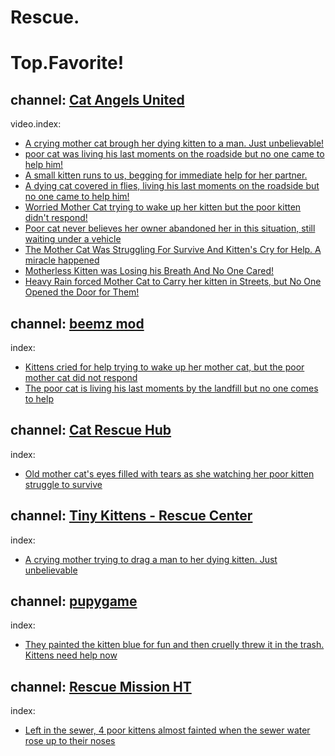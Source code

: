 # Rescue.

# Top.Favorite!
## channel: [Cat Angels United](https://www.youtube.com/@CatAngelsUnited)

video.index:
- [A crying mother cat brough her dying kitten to a man. Just unbelievable!](https://youtu.be/M5CTlPFTpPI)
- [poor cat was living his last moments on the roadside but no one came to help him!](https://youtu.be/LJZQnjk6uao)
- [A small kitten runs to us, begging for immediate help for her partner.](https://youtu.be/lZiRKLZZLJs)
- [A dying cat covered in flies, living his last moments on the roadside but no one came to help him!](https://youtu.be/mSe3izIani4)
- [Worried Mother Cat trying to wake up her kitten but the poor kitten didn't respond!](https://youtu.be/ZAykjXU4L-w)
- [Poor cat never believes her owner abandoned her in this situation, still waiting under a vehicle](https://youtu.be/1yAS9rWq3yU)
- [The Mother Cat Was Struggling For Survive And Kitten's Cry for Help. A miracle happened](https://youtu.be/XMOMPSa-Jks)
- [Motherless Kitten was Losing his Breath And No One Cared!](https://youtu.be/XR6Q9_J9C3k)
- [Heavy Rain forced Mother Cat to Carry her kitten in Streets, but No One Opened the Door for Them!](https://youtu.be/-xzP2TMSoMQ)


## channel: [beemz mod](https://www.youtube.com/@beemzmod)
index:
- [Kittens cried for help trying to wake up her mother cat, but the poor mother cat did not respond](https://youtu.be/nsAFOj8aLZM)
- [The poor cat is living his last moments by the landfill but no one comes to help](https://youtu.be/vouMMsKI8Qk)


## channel: [Cat Rescue Hub](https://www.youtube.com/@CatRescueHub)
index:
- [Old mother cat's eyes filled with tears as she watching her poor kitten struggle to survive](https://youtu.be/dKw5qgHcvtU)


## channel: [Tiny Kittens - Rescue Center](https://www.youtube.com/@tinykittens-rescuecenter6332)
index:
- [A crying mother trying to drag a man to her dying kitten. Just unbelievable](https://youtu.be/LZzdNwCHmcY)


## channel: [pupygame](https://www.youtube.com/@pupygame-wc4je)
index:
- [They painted the kitten blue for fun and then cruelly threw it in the trash. Kittens need help now](https://youtu.be/FvkBo__Kweg)


## channel: [Rescue Mission HT](https://www.youtube.com/@rescuemissionht)
index:
- [Left in the sewer, 4 poor kittens almost fainted when the sewer water rose up to their noses](https://youtu.be/6_KQk3hv9F8)
